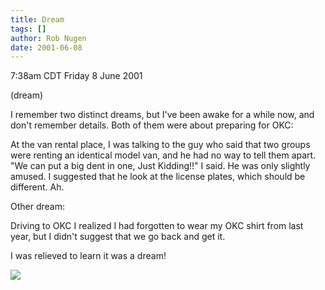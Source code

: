 ```yaml
---
title: Dream
tags: []
author: Rob Nugen
date: 2001-06-08
---
```


<title></title>
<p class=date>7:38am CDT Friday 8 June 2001</p>
<p class=note>(dream)</p>

<p>I remember two distinct dreams, but I've been awake for a while
now, and don't remember details.  Both of them were about preparing
for OKC:</p>

<p class=dream>At the van rental place, I was talking to the guy who
said that two groups were renting an identical model van, and he had
no way to tell them apart.  "We can put a big dent in one, Just
Kidding!!" I said.  He was only slightly amused.  I suggested that he
look at the license plates, which should be different.  Ah.</p>

<p>Other dream:</p>

<p class=dream>Driving to OKC I realized I had forgotten to wear my
OKC shirt from last year, but I didn't suggest that we go back and get
it.</p>

<p>I was relieved to learn it was a dream!</p>

<p><img src='/images/rob/wL-ROB.gif'/></p>

